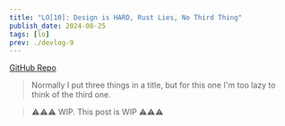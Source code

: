 ```yaml
---
title: "LO[10]: Design is HARD, Rust Lies, No Third Thing"
publish_date: 2024-08-25
tags: [lo]
prev: ./devlog-9
---
```


[GitHub Repo](https://github.com/glebbash/LO)

> Normally I put three things in a title, but for this one I'm too lazy to think of the third one.

> ⚠️⚠️⚠️ WIP. This post is WIP ⚠️⚠️⚠️

<!-- Oh it is soooo hard designing a language. I was stuck for months trying to design error handling. So I made a formatter, transpiler and an interpreter instead. -->

